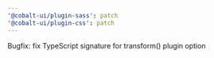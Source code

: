 ```yaml
---
'@cobalt-ui/plugin-sass': patch
'@cobalt-ui/plugin-css': patch
---
```


Bugfix: fix TypeScript signature for transform() plugin option
